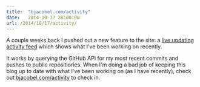 ```yaml
---
title:  "bjacobel.com/activity"
date:   2014-10-17 20:00:00
url: /2014/10/17/activity/
---
```


A couple weeks back I pushed out a new feature to the site: a [live updating activity feed](http://bjacobel.com/activity) which shows what I've been working on recently.

It works by querying the GitHub API for my most recent commits and pushes to public repositiories. When I'm doing a bad job of keeping this blog up to date with what I've been working on (as I have recently), check out [bjacobel.com/activity](http://bjacobel.com/activity) to check in.
